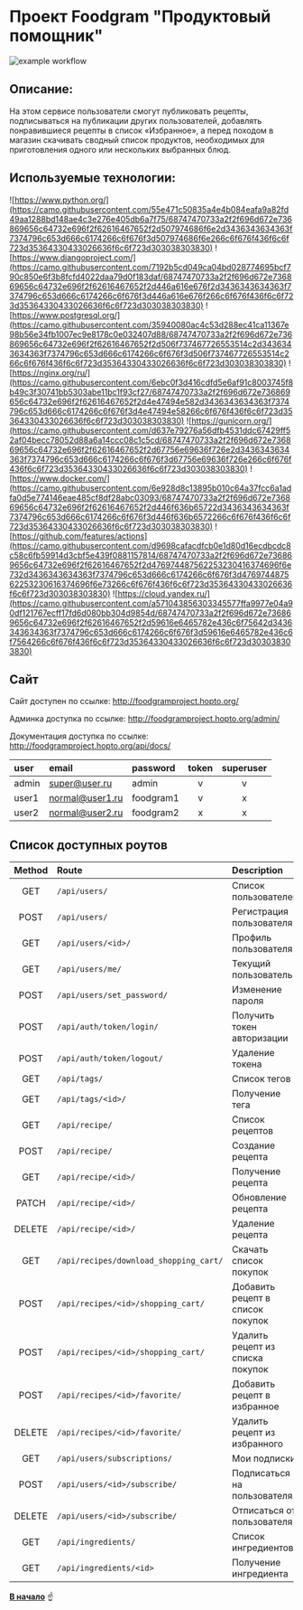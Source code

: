 <a id="anchor"></a>
# Проект Foodgram "Продуктовый помощник"
![example workflow](https://github.com/ase77/yamdb_final/actions/workflows/yamdb_workflow.yml/badge.svg)
## Описание:
На этом сервисе пользователи смогут публиковать рецепты, подписываться на публикации других пользователей, добавлять понравившиеся рецепты в список «Избранное», а перед походом в магазин скачивать сводный список продуктов, необходимых для приготовления одного или нескольких выбранных блюд.
## Используемые технологии:
![https://www.python.org/](https://camo.githubusercontent.com/55e471c50835a4e4b084eafa9a82fd49aa1288bd148ae4c3e276e405db6a7f75/68747470733a2f2f696d672e736869656c64732e696f2f62616467652f2d507974686f6e2d3436343634363f7374796c653d666c6174266c6f676f3d507974686f6e266c6f676f436f6c6f723d35364330433026636f6c6f723d303038303830)
![https://www.djangoproject.com/](https://camo.githubusercontent.com/7192b5cd049ca04bd028774695bcf790c850e6f3b8fcfd4022daa79d0f183daf/68747470733a2f2f696d672e736869656c64732e696f2f62616467652f2d446a616e676f2d3436343634363f7374796c653d666c6174266c6f676f3d446a616e676f266c6f676f436f6c6f723d35364330433026636f6c6f723d303038303830)
![https://www.postgresql.org/](https://camo.githubusercontent.com/35940080ac4c53d288ec41ca11367e98b56e34fb1007ec9e8178c0e032407d88/68747470733a2f2f696d672e736869656c64732e696f2f62616467652f2d506f737467726553514c2d3436343634363f7374796c653d666c6174266c6f676f3d506f737467726553514c266c6f676f436f6c6f723d35364330433026636f6c6f723d303038303830)
![https://nginx.org/ru/](https://camo.githubusercontent.com/6ebc0f3d416cdfd5e6af91c8003745f8b49c3f30741bb5303abe11bc1f93cf27/68747470733a2f2f696d672e736869656c64732e696f2f62616467652f2d4e47494e582d3436343634363f7374796c653d666c6174266c6f676f3d4e47494e58266c6f676f436f6c6f723d35364330433026636f6c6f723d303038303830)
![https://gunicorn.org/](https://camo.githubusercontent.com/d637e79276a56dfb4531ddc67429ff52af04becc78052d88a6a14ccc08c1c5cd/68747470733a2f2f696d672e736869656c64732e696f2f62616467652f2d67756e69636f726e2d3436343634363f7374796c653d666c6174266c6f676f3d67756e69636f726e266c6f676f436f6c6f723d35364330433026636f6c6f723d303038303830)
![https://www.docker.com/](https://camo.githubusercontent.com/6e928d8c13895b010c64a37fcc6a1adfa0d5e774146eae485cf8df28abc03093/68747470733a2f2f696d672e736869656c64732e696f2f62616467652f2d446f636b65722d3436343634363f7374796c653d666c6174266c6f676f3d446f636b6572266c6f676f436f6c6f723d35364330433026636f6c6f723d303038303830)
![https://github.com/features/actions](https://camo.githubusercontent.com/d9698cafacdfcb0e1d80d16ecdbcdc8c58c6fb59914d3cbf5e439f0881157814/68747470733a2f2f696d672e736869656c64732e696f2f62616467652f2d476974487562253230416374696f6e732d3436343634363f7374796c653d666c6174266c6f676f3d476974487562253230616374696f6e73266c6f676f436f6c6f723d35364330433026636f6c6f723d303038303830)
![https://cloud.yandex.ru/](https://camo.githubusercontent.com/a571043856303345577ffa9977e04a90df121767ecff17fd6d080bb304d9854d/68747470733a2f2f696d672e736869656c64732e696f2f62616467652f2d59616e6465782e436c6f75642d3436343634363f7374796c653d666c6174266c6f676f3d59616e6465782e436c6f7564266c6f676f436f6c6f723d35364330433026636f6c6f723d303038303830)

## Сайт

Сайт доступен по ссылке: http://foodgramproject.hopto.org/

Админка доступка по ссылке: http://foodgramproject.hopto.org/admin/

Документация доступка по ссылке: http://foodgramproject.hopto.org/api/docs/

| user | email | password | token | superuser |
  :--------  | :--- | :---- | :----: | :----: |
| admin | super@user.ru | admin | v | v |
| user1 | normal@user1.ru | foodgram1 | v | х |
| user2 | normal@user2.ru | foodgram2 | х | х |


## Список доступных роутов
| Method| Route | Description |
  :--------:  | :--- | :---- |
| GET | `/api/users/` | Список пользователей |
| POST | `/api/users/` | Регистрация пользователя |
| GET | `/api/users/<id>/` | Профиль пользователя |
| GET | `/api/users/me/` | Текущий пользователь |
| POST | `/api/users/set_password/` | Изменение пароля |
| POST | `/api/auth/token/login/` | Получить токен авторизации |
| POST | `/api/auth/token/logout/` | Удаление токена |
| GET | `/api/tags/` | Cписок тегов |
| GET | `/api/tags/<id>/` | Получение тега |
| GET | `/api/recipe/` | Список рецептов |
| POST | `/api/recipe/` | Создание рецепта |
| GET | `/api/recipe/<id>/` | Получение рецепта |
| PATCH | `/api/recipe/<id>/` | Обновление рецепта |
| DELETE | `/api/recipe/<id>/` | Удаление рецепта |
| GET | `/api/recipes/download_shopping_cart/` | Скачать список покупок |
| POST | `/api/recipes/<id>/shopping_cart/` | Добавить рецепт в список покупок |
| POST | `/api/recipes/<id>/shopping_cart/` | Удалить рецепт из списка покупок |
| POST | `/api/recipes/<id>/favorite/` | Добавить рецепт в избранное |
| DELETE | `/api/recipes/<id>/favorite/` | Удалить рецепт из избранного |
| GET | `/api/users/subscriptions/` | Мои подписки |
| POST | `/api/users/<id>/subscribe/` | Подписаться на пользователя |
| DELETE | `/api/users/<id>/subscribe/` | Отписаться от пользователя |
| GET | `/api/ingredients/` | Список ингредиентов |
| GET | `/api/ingredients/<id>` | Получение ингредиента |

[__В начало__](#anchor) :point_up:
